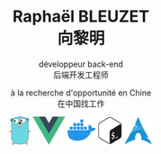 <h1 align="center">Raphaël BLEUZET<br>向黎明</h1>

<p align="center">développeur back-end<br>后端开发工程师</p>

<p align="center">à la recherche d'opportunité en Chine<br>在中国找工作</p>

<p align="center">
    <img src="img/go.svg" alt="go" height="50">
    <img src="img/vuejs.svg" alt="vuejs" height="50">
    <img src="img/docker.svg" alt="docker" height="50">
    <picture>
        <source media="(prefers-color-scheme: dark)" srcset="img/sh_light.svg">
        <source media="(prefers-color-scheme: light)" srcset="img/sh_dark.svg">
        <img src="img/sh_dark.svg" alt="shell" height="50">
    </picture>
    <img src="img/archlinux.svg" alt="arch linux" height="50">
</p>
